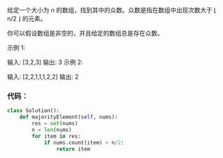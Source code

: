 给定一个大小为 n 的数组，找到其中的众数。众数是指在数组中出现次数大于 ⌊ n/2 ⌋ 的元素。

你可以假设数组是非空的，并且给定的数组总是存在众数。

示例 1:

输入: [3,2,3]
输出: 3
示例 2:

输入: [2,2,1,1,1,2,2]
输出: 2

### 代码：
```py
class Solution():
    def majorityElement(self, nums):
        res = set(nums)
        n = len(nums)
        for item in res:
            if nums.count(item) > n/2:
                return item
```
